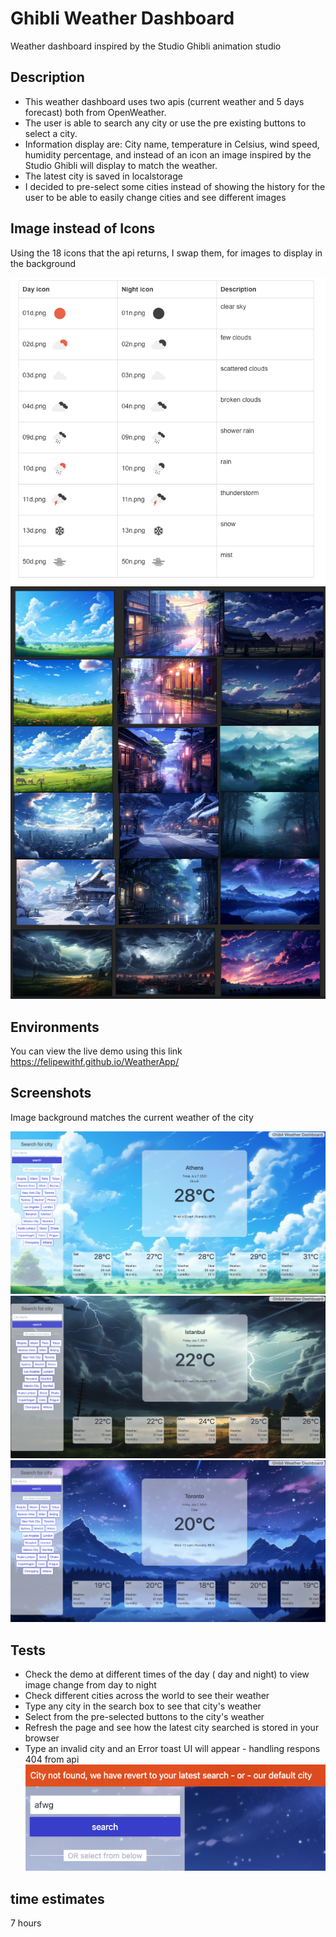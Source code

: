 # Ghibli Weather Dashboard

Weather dashboard inspired by the Studio Ghibli animation studio  

## Description

- This weather dashboard uses two apis (current weather and 5 days forecast) both from OpenWeather.
- The user is able to search any city or use the pre existing buttons to select a city.
- Information display are: City name, temperature in Celsius, wind speed, humidity percentage, and instead of an icon an image inspired by the Studio Ghibli will display to match the weather.
- The latest city is saved in localstorage
- I decided to pre-select some cities instead of showing the history for the user to be able to easily change cities and see different images

## Image instead of Icons

Using the 18 icons that the api returns, I swap them, for images to display in the background

 ![OpenWeather default icons](assets/img/s5.png)
  ![OpenWeather default icons](assets/img/s18.png)


## Environments

You can view the live demo using this link https://felipewithf.github.io/WeatherApp/

## Screenshots

Image background matches the current weather of the city

 ![searchign for Athens and showing clouds](assets/img/s0.png)
  ![searching for Istanbul and showing thunderstorms](assets/img/s1.png)
   ![searching for Toronto and showing clear skies at night](assets/img/s2.png)

## Tests

- Check the demo at different times of the day ( day and night) to view image change from day to night
- Check different cities across the world to see their weather
- Type any city in the search box to see that city's weather
- Select from the pre-selected buttons to the city's weather
- Refresh the page and see how the latest city searched is stored in your browser
- Type an invalid city and an Error toast UI will appear -  handling respons 404 from api
 ![Error toast UI on invalid city](assets/img/s3.png)

## time estimates

7 hours